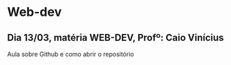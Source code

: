 # Web-dev
## Dia 13/03, matéria WEB-DEV, Profº: Caio Vinícius 
Aula sobre Github e como abrir o repositório
